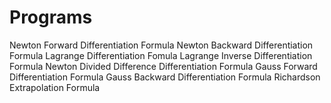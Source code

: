 # Programs
Newton Forward Differentiation Formula
Newton Backward Differentiation Formula
Lagrange Differentiation Fomula
Lagrange Inverse Differentiation Formula
Newton Divided Difference Differentiation Formula
Gauss Forward Differentiation Formula
Gauss Backward Differentiation Formula
Richardson Extrapolation Formula
